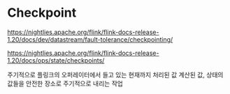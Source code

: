 
# Checkpoint

https://nightlies.apache.org/flink/flink-docs-release-1.20/docs/dev/datastream/fault-tolerance/checkpointing/

https://nightlies.apache.org/flink/flink-docs-release-1.20/docs/ops/state/checkpoints/

주기적으로 플링크의 오퍼레이터에서 들고 있는 현재까지 처리된 값 계산된 값, 상태의 값들을 안전한 장소로 주기적으로 내리는 작업
